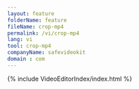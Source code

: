 ```yaml
---
layout: feature
folderName: feature
fileName: crop-mp4
permalink: /vi/crop-mp4
lang: vi
tool: crop-mp4
companyName: safevideokit
domain : com
---
```


{% include VideoEditorIndex/index.html %}

   